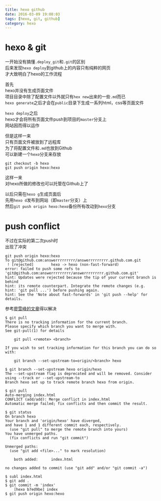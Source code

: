 ```yaml
---
title: hexo github
date: 2016-03-09 19:08:03
tags: [hexo, git, github]
category: hexo
---
```


# hexo & git

一开始没有搞懂`.deploy_git`和`.git`的区别   
后来发现`hexo deploy`到github上的内容只有纯粹的网页   
才大致明白了hexo的工作流程

首先   
hexo并没有生成页面文件   
项目目录中除了配置文件以外就只有`hex new`出来的一些`.md`而已   
`hexo generate`之后才会在`public`目录下生成一系列html，css等页面文件   

`hexo deploy`之后   
hexo才会将所有页面文件push到项目的`master`分支上   
网站因而得以运作   

但是这样一来   
只有页面文件被放到了远程库   
为了将配置文件和`.md`也放到Github    
可以新建一个`hexo`分支来存放

```
git checkout -b hexo
git push origin hexo:hexo

```
这样一来   
对hexo所做的修改也可以托管在Github上了

以后只需在`hexo g`生成页面后   
先用`hexo d`发布到网站（即`master`分支）上   
然后`git push origin hexo:hexo`备份所有改动到`hexo`分支   

# push conflict

不过在实际的第二次push时   
出现了冲突

```
git push origin hexo:hexo
To git@github.com:answerrrrrrrrr/answerrrrrrrrr.github.com.git
 ! [rejected]        hexo -> hexo (non-fast-forward)
error: failed to push some refs to 'git@github.com:answerrrrrrrrr/answerrrrrrrrr.github.com.git'
hint: Updates were rejected because the tip of your current branch is behind
hint: its remote counterpart. Integrate the remote changes (e.g.
hint: 'git pull ...') before pushing again.
hint: See the 'Note about fast-forwards' in 'git push --help' for details.
```

参考[廖雪峰的文章](http://www.liaoxuefeng.com/wiki/0013739516305929606dd18361248578c67b8067c8c017b000/0013760174128707b935b0be6fc4fc6ace66c4f15618f8d000)得以解决

```
$ git pull
There is no tracking information for the current branch.
Please specify which branch you want to merge with.
See git-pull(1) for details

    git pull <remote> <branch>

If you wish to set tracking information for this branch you can do so with:

    git branch --set-upstream-to=origin/<branch> hexo

$ git branch --set-upstream hexo origin/hexo
The --set-upstream flag is deprecated and will be removed. Consider using --track or --set-upstream-to
Branch hexo set up to track remote branch hexo from origin.

$ git pull
Auto-merging index.html
CONFLICT (add/add): Merge conflict in index.html
Automatic merge failed; fix conflicts and then commit the result.

$ git status
On branch hexo
Your branch and 'origin/hexo' have diverged,
and have 1 and 1 different commit each, respectively.
  (use "git pull" to merge the remote branch into yours)
You have unmerged paths.
  (fix conflicts and run "git commit")

Unmerged paths:
  (use "git add <file>..." to mark resolution)

	both added:      index.html

no changes added to commit (use "git add" and/or "git commit -a")

$ subl index.html
$ git add .
$ git commit -m 'index'
	[hexo b7ed9be] index
$ git push origin hexo:hexo

```